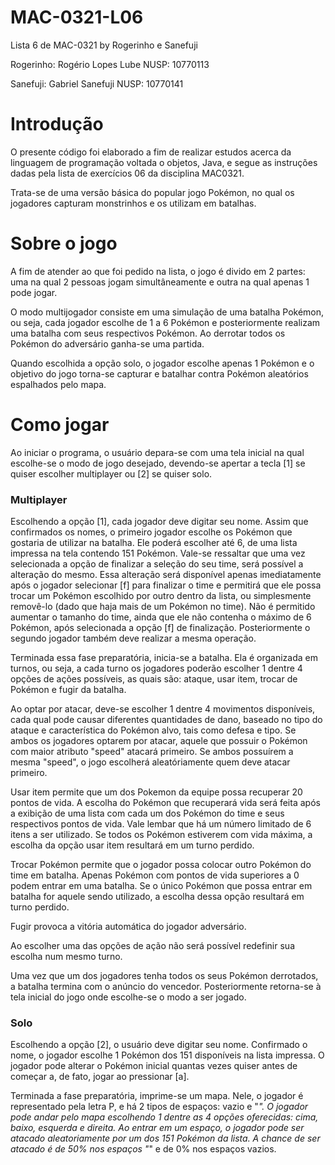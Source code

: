 # MAC-0321-L06
Lista 6 de MAC-0321 by Rogerinho e Sanefuji

Rogerinho: Rogério Lopes Lube   NUSP: 10770113

Sanefuji: Gabriel Sanefuji      NUSP: 10770141



# Introdução
O presente código foi elaborado a fim de realizar estudos acerca da linguagem de programação voltada o objetos, Java, e segue as 
instruções dadas pela lista de exercícios 06 da disciplina MAC0321.

Trata-se de uma versão básica do popular jogo Pokémon, no qual os jogadores capturam monstrinhos e os utilizam em batalhas.

# Sobre o jogo
A fim de atender ao que foi pedido na lista, o jogo é divido em 2 partes: uma na qual 2 pessoas jogam simultâneamente e outra na qual
apenas 1 pode jogar. 

O modo multijogador consiste em uma simulação de uma batalha Pokémon, ou seja, cada jogador escolhe de 1 a 6 Pokémon e
posteriormente realizam uma batalha com seus respectivos Pokémon. Ao derrotar todos os Pokémon do adversário ganha-se uma partida.

Quando escolhida a opção solo, o jogador escolhe apenas 1 Pokémon e o objetivo do jogo torna-se capturar e batalhar contra Pokémon 
aleatórios espalhados pelo mapa.

# Como jogar
Ao iniciar o programa, o usuário depara-se com uma tela inicial na qual escolhe-se o modo de jogo desejado, devendo-se apertar a 
tecla [1] se quiser escolher multiplayer ou [2] se quiser solo. 
### Multiplayer
Escolhendo a opção [1], cada jogador deve digitar seu nome. Assim que confirmados os nomes, o primeiro jogador escolhe os Pokémon que 
gostaria de utilizar na batalha. Ele poderá escolher até 6, de uma lista impressa na tela contendo 151 Pokémon. Vale-se ressaltar que uma vez selecionada a opção de finalizar a seleção do seu time, será possível a alteração do mesmo. Essa alteração será disponível 
apenas imediatamente após o jogador selecionar [f] para finalizar o time e permitirá que ele possa trocar um Pokémon escolhido por outro
dentro da lista, ou simplesmente removê-lo (dado que haja mais de um Pokémon no time). Não é permitido aumentar o tamanho do time, ainda
que ele não contenha o máximo de 6 Pokémon, após selecionada a opção [f] de finalização. Posteriormente o segundo jogador também deve
realizar a mesma operação. 

Terminada essa fase preparatória, inicia-se a batalha. Ela é organizada em turnos, ou seja, a cada turno os jogadores poderão escolher 1
dentre 4 opções de ações possíveis, as quais são: 
ataque, usar item, trocar de Pokémon e fugir da batalha.

Ao optar por atacar, deve-se escolher 1 dentre 4 movimentos disponíveis, cada qual pode causar diferentes quantidades de dano, baseado
no tipo do ataque e característica do Pokémon alvo, tais como defesa e tipo. Se ambos os jogadores optarem por atacar, aquele que
possuir o Pokémon com maior atributo "speed" atacará primeiro. Se ambos possuírem a mesma "speed", o jogo escolherá aleatóriamente quem
deve atacar primeiro.

Usar item permite que um dos Pokemon da equipe possa recuperar 20 pontos de vida. A escolha do Pokémon que recuperará vida será feita
após a exibição de uma lista com cada um dos Pokémon do time e seus respectivos pontos de vida. Vale lembar que há um número limitado de
6 itens a ser utilizado. Se todos os Pokémon estiverem com vida máxima, a escolha da opção usar item resultará em um turno perdido.

Trocar Pokémon permite que o jogador possa colocar outro Pokémon do time em batalha. Apenas Pokémon com pontos de vida superiores a 0
podem entrar em uma batalha. Se o único Pokémon que possa entrar em batalha for aquele sendo utilizado, a escolha dessa opção resultará em turno perdido.

Fugir provoca a vitória automática do jogador adversário.

Ao escolher uma das opções de ação não será possível redefinir sua escolha num mesmo turno.

Uma vez que um dos jogadores tenha todos os seus Pokémon derrotados, a batalha termina com o anúncio do vencedor. Posteriormente 
retorna-se à tela inicial do jogo onde escolhe-se o modo a ser jogado.

### Solo
Escolhendo a opção [2], o usuário deve digitar seu nome. Confirmado o nome, o jogador escolhe 1 Pokémon dos 151 disponíveis na lista
impressa. O jogador pode alterar o Pokémon inicial quantas vezes quiser antes de começar a, de fato, jogar ao pressionar [a].

Terminada a fase preparatória, imprime-se um mapa. Nele, o jogador é representado pela letra P, e há 2 tipos de espaços: vazio e "*".
O jogador pode andar pelo mapa escolhendo 1 dentre as 4 opções oferecidas: cima, baixo, esquerda e direita. Ao entrar em um espaço, o
jogador pode ser atacado aleatoriamente por um dos 151 Pokémon da lista. A chance de ser atacado é de 50% nos espaços "*" e de 0% nos
espaços vazios.
